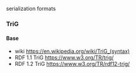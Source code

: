 serialization formats
### TriG
#### Base
- wiki https://en.wikipedia.org/wiki/TriG_(syntax) 
- RDF 1.1 TriG	https://www.w3.org/TR/trig/
- RDF 1.2 TriG	https://www.w3.org/TR/rdf12-trig/
